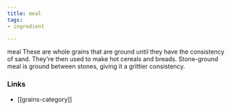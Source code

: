 ```yaml
---
title: meal
tags:
- ingredient

---
```

meal These are whole grains that are ground until they have the consistency of sand. They're then used to make hot cereals and breads. Stone-ground meal is ground between stones, giving it a grittier consistency.

### Links

* [[grains-category]]
